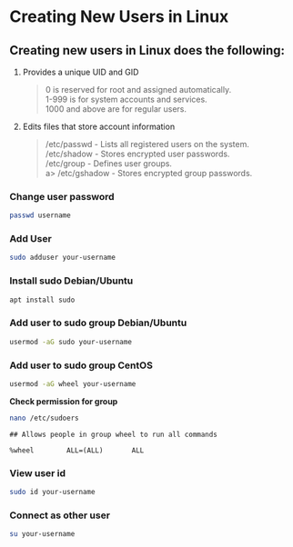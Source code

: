 # Creating New Users in Linux

## Creating new users in Linux does the following:

1. Provides a unique UID and GID
   > 0 is reserved for root and assigned automatically.  
   > 1-999 is for system accounts and services.  
   > 1000 and above are for regular users.
2. Edits files that store account information
   > /etc/passwd - Lists all registered users on the system.  
   > /etc/shadow - Stores encrypted user passwords.  
   > /etc/group - Defines user groups.  
   > a> /etc/gshadow - Stores encrypted group passwords.

### Change user password

```sh
passwd username
```

### Add User

```sh
sudo adduser your-username
```

### Install sudo Debian/Ubuntu

```sh
apt install sudo
```

### Add user to sudo group Debian/Ubuntu

```sh
usermod -aG sudo your-username
```

### Add user to sudo group CentOS

```sh
usermod -aG wheel your-username
```

**Check permission for group**

```sh
nano /etc/sudoers
```

```
## Allows people in group wheel to run all commands

%wheel        ALL=(ALL)       ALL
```

### View user id

```sh
sudo id your-username
```

### Connect as other user

```sh
su your-username
```
